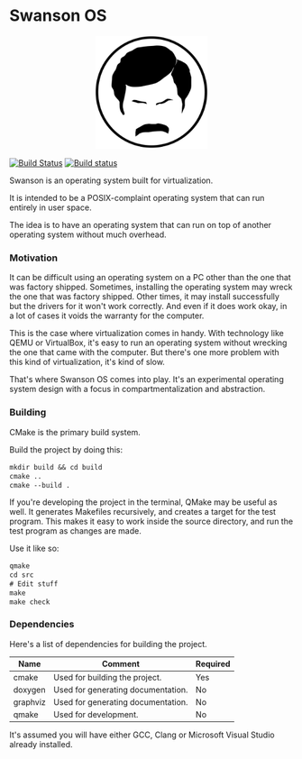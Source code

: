Swanson OS
==========

<p align="center">
  <img src="media/logo.svg" width="200px" height="200px"/>
</p>

[![Build Status](https://travis-ci.org/swanson-os/swanson-os.svg?branch=master)](https://travis-ci.org/swanson-os/swanson-os)
[![Build status](https://ci.appveyor.com/api/projects/status/9ydfcp7s3t6pp4u8?svg=true)](https://ci.appveyor.com/project/tholberton/swanson-os)

Swanson is an operating system built for virtualization.

It is intended to be a POSIX-complaint operating system that can run entirely in user space.

The idea is to have an operating system that can run on top of another operating system without much overhead.

### Motivation

It can be difficult using an operating system on a PC other than the one that was factory shipped.
Sometimes, installing the operating system may wreck the one that was factory shipped.
Other times, it may install successfully but the drivers for it won't work correctly.
And even if it does work okay, in a lot of cases it voids the warranty for the computer.

This is the case where virtualization comes in handy.
With technology like QEMU or VirtualBox, it's easy to run an operating system without wrecking the one that came with the computer.
But there's one more problem with this kind of virtualization, it's kind of slow.

That's where Swanson OS comes into play.
It's an experimental operating system design with a focus in compartmentalization and abstraction.

### Building

CMake is the primary build system.

Build the project by doing this:

```shell-script
mkdir build && cd build
cmake ..
cmake --build .
```

If you're developing the project in the terminal, QMake may be useful as well.
It generates Makefiles recursively, and creates a target for the test program.
This makes it easy to work inside the source directory, and run the test program as changes are made.

Use it like so:

```shell-script
qmake
cd src
# Edit stuff
make
make check
```

### Dependencies

Here's a list of dependencies for building the project.

| Name            | Comment                               | Required |
|-----------------|---------------------------------------|----------|
| cmake           | Used for building the project.        | Yes      |
| doxygen         | Used for generating documentation.    | No       |
| graphviz        | Used for generating documentation.    | No       |
| qmake           | Used for development.                 | No       |

It's assumed you will have either GCC, Clang or Microsoft Visual Studio already installed.
